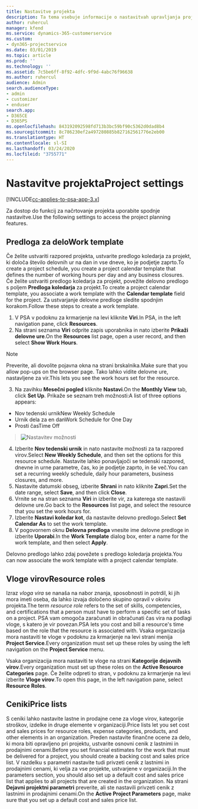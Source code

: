 ```yaml
---
title: Nastavitve projekta
description: Ta tema vsebuje informacije o nastavitvah upravljanja projektov.
author: ruhercul
manager: kfend
ms.service: dynamics-365-customerservice
ms.custom:
- dyn365-projectservice
ms.date: 03/01/2019
ms.topic: article
ms.prod: ''
ms.technology: ''
ms.assetid: 7c5be6ff-8f92-4dfc-9f9d-4abc76f96638
ms.author: ruhercul
audience: Admin
search.audienceType:
- admin
- customizer
- enduser
search.app:
- D365CE
- D365PS
ms.openlocfilehash: 843192092598fd713b3bc59bf90c5362d0dad8b4
ms.sourcegitcommit: 8c786230ef2a497280885b827162561776e2eb00
ms.translationtype: HT
ms.contentlocale: sl-SI
ms.lasthandoff: 03/24/2020
ms.locfileid: "3755771"
---
```

# <a name="project-settings"></a><span data-ttu-id="c562f-103">Nastavitve projekta</span><span class="sxs-lookup"><span data-stu-id="c562f-103">Project settings</span></span>

[!INCLUDE[cc-applies-to-psa-app-3.x](../includes/cc-applies-to-psa-app-3x.md)]

<span data-ttu-id="c562f-104">Za dostop do funkcij za načrtovanje projekta uporabite spodnje nastavitve.</span><span class="sxs-lookup"><span data-stu-id="c562f-104">Use the following settings to access the project planning features.</span></span>

## <a name="work-template"></a><span data-ttu-id="c562f-105">Predloga za delo</span><span class="sxs-lookup"><span data-stu-id="c562f-105">Work template</span></span>

<span data-ttu-id="c562f-106">Če želite ustvariti razpored projekta, ustvarite predlogo koledarja za projekt, ki določa število delovnih ur na dan in vse dneve, ko je podjetje zaprto.</span><span class="sxs-lookup"><span data-stu-id="c562f-106">To create a project schedule, you create a project calendar template that defines the number of working hours per day and any business closures.</span></span> <span data-ttu-id="c562f-107">Če želite ustvariti predlogo koledarja za projekt, povežite delovno predlogo s poljem **Predloga koledarja** za projekt.</span><span class="sxs-lookup"><span data-stu-id="c562f-107">To create a project calendar template, you associate a work template with the **Calendar template** field for the project.</span></span> <span data-ttu-id="c562f-108">Za ustvarjanje delovne predloge sledite spodnjim korakom.</span><span class="sxs-lookup"><span data-stu-id="c562f-108">Follow these steps to create a work template.</span></span>

1. <span data-ttu-id="c562f-109">V PSA v podoknu za krmarjenje na levi kliknite **Viri**.</span><span class="sxs-lookup"><span data-stu-id="c562f-109">In PSA, in the left navigation pane, click **Resources**.</span></span> 
2. <span data-ttu-id="c562f-110">Na strani seznama **Viri** odprite zapis uporabnika in nato izberite **Prikaži delovne ure**.</span><span class="sxs-lookup"><span data-stu-id="c562f-110">On the **Resources** list page, open a user record, and then select **Show Work Hours**.</span></span>

  > [!NOTE]
  > <span data-ttu-id="c562f-111">Preverite, ali dovolite pojavna okna na strani brskalnika.</span><span class="sxs-lookup"><span data-stu-id="c562f-111">Make sure that you allow pop-ups on the browser page.</span></span> <span data-ttu-id="c562f-112">Tako lahko vidite delovne ure, nastavljene za vir.</span><span class="sxs-lookup"><span data-stu-id="c562f-112">This lets you see the work hours set for the resource.</span></span>
  
3. <span data-ttu-id="c562f-113">Na zavihku **Mesečni pogled** kliknite **Nastavi**.</span><span class="sxs-lookup"><span data-stu-id="c562f-113">On the **Monthly View** tab, click **Set Up**.</span></span> <span data-ttu-id="c562f-114">Prikaže se seznam treh možnosti:</span><span class="sxs-lookup"><span data-stu-id="c562f-114">A list of three options appears:</span></span> 

  - <span data-ttu-id="c562f-115">Nov tedenski urnik</span><span class="sxs-lookup"><span data-stu-id="c562f-115">New Weekly Schedule</span></span>
  - <span data-ttu-id="c562f-116">Urnik dela za en dan</span><span class="sxs-lookup"><span data-stu-id="c562f-116">Work Schedule for One Day</span></span>
  - <span data-ttu-id="c562f-117">Prosti čas</span><span class="sxs-lookup"><span data-stu-id="c562f-117">Time Off</span></span>

> ![Nastavitev možnosti](media/project-13.png)

4. <span data-ttu-id="c562f-119">Izberite **Nov tedenski urnik** in nato nastavite možnosti za ta razpored virov.</span><span class="sxs-lookup"><span data-stu-id="c562f-119">Select **New Weekly Schedule**, and then set the options for this resource schedule.</span></span> <span data-ttu-id="c562f-120">Nastavite lahko ponavljajoči se tedenski razpored, dnevne in urne parametre, čas, ko je podjetje zaprto, in še več.</span><span class="sxs-lookup"><span data-stu-id="c562f-120">You can set a recurring weekly schedule, daily hour parameters, business closures, and more.</span></span>
5. <span data-ttu-id="c562f-121">Nastavite datumski obseg, izberite **Shrani** in nato kliknite **Zapri**.</span><span class="sxs-lookup"><span data-stu-id="c562f-121">Set the date range, select **Save**, and then click **Close**.</span></span> 
6. <span data-ttu-id="c562f-122">Vrnite se na stran seznama **Viri** in izberite vir, za katerega ste nastavili delovne ure.</span><span class="sxs-lookup"><span data-stu-id="c562f-122">Go back to the **Resources** list page, and select the resource that you set the work hours for.</span></span> 
7. <span data-ttu-id="c562f-123">Izberite **Nastavi koledar kot**, da nastavite delovno predlogo.</span><span class="sxs-lookup"><span data-stu-id="c562f-123">Select **Set Calendar As** to set the work template.</span></span> 
8. <span data-ttu-id="c562f-124">V pogovornem oknu **Delovna predloga** vnesite ime delovne predloge in izberite **Uporabi**.</span><span class="sxs-lookup"><span data-stu-id="c562f-124">In the **Work Template** dialog box, enter a name for the work template, and then select **Apply**.</span></span> 

<span data-ttu-id="c562f-125">Delovno predlogo lahko zdaj povežete s predlogo koledarja projekta.</span><span class="sxs-lookup"><span data-stu-id="c562f-125">You can now associate the work template with a project calendar template.</span></span>

## <a name="resource-roles"></a><span data-ttu-id="c562f-126">Vloge virov</span><span class="sxs-lookup"><span data-stu-id="c562f-126">Resource roles</span></span>

<span data-ttu-id="c562f-127">Izraz *vloga vira* se nanaša na nabor znanja, sposobnosti in potrdil, ki jih mora imeti oseba, da lahko izvaja določeno skupino opravil v okviru projekta.</span><span class="sxs-lookup"><span data-stu-id="c562f-127">The term *resource role* refers to the set of skills, competencies, and certifications that a person must have to perform a specific set of tasks on a project.</span></span> <span data-ttu-id="c562f-128">PSA vam omogoča zaračunati in obračunati čas vira na podlagi vloge, s katero je vir povezan.</span><span class="sxs-lookup"><span data-stu-id="c562f-128">PSA lets you cost and bill a resource's time based on the role that the resource is associated with.</span></span> <span data-ttu-id="c562f-129">Vsaka organizacija mora nastaviti te vloge v podoknu za krmarjenje na levi strani menija **Project Service**.</span><span class="sxs-lookup"><span data-stu-id="c562f-129">Every organization must set up these roles by using the left navigation on the **Project Service** menu.</span></span>

<span data-ttu-id="c562f-130">Vsaka organizacija mora nastaviti te vloge na strani **Kategorije dejavnih virov**.</span><span class="sxs-lookup"><span data-stu-id="c562f-130">Every organization must set up these roles on the **Active Resource Categories** page.</span></span> <span data-ttu-id="c562f-131">Če želite odpreti to stran, v podoknu za krmarjenje na levi izberite **Vloge virov**.</span><span class="sxs-lookup"><span data-stu-id="c562f-131">To open this page, in the left navigation pane, select **Resource Roles**.</span></span>

## <a name="price-lists"></a><span data-ttu-id="c562f-132">Ceniki</span><span class="sxs-lookup"><span data-stu-id="c562f-132">Price lists</span></span>

<span data-ttu-id="c562f-133">S ceniki lahko nastavite lastne in prodajne cene za vloge virov, kategorije stroškov, izdelke in druge elemente v organizaciji.</span><span class="sxs-lookup"><span data-stu-id="c562f-133">Price lists let you set cost and sales prices for resource roles, expense categories, products, and other elements in an organization.</span></span> <span data-ttu-id="c562f-134">Preden nastavite finančne ocene za delo, ki mora biti opravljeno pri projektu, ustvarite osnovni cenik z lastnimi in prodajnimi cenami.</span><span class="sxs-lookup"><span data-stu-id="c562f-134">Before you set financial estimates for the work that must be delivered for a project, you should create a backing cost and sales price list.</span></span> <span data-ttu-id="c562f-135">V razdelku s parametri nastavite tudi privzeti cenik z lastnimi in prodajnimi cenami, ki velja za vse projekte, ustvarjene v organizaciji.</span><span class="sxs-lookup"><span data-stu-id="c562f-135">In the parameters section, you should also set up a default cost and sales price list that applies to all projects that are created in the organization.</span></span> <span data-ttu-id="c562f-136">Na strani **Dejavni projektni parametri** preverite, ali ste nastavili privzeti cenik z lastnimi in prodajnimi cenami.</span><span class="sxs-lookup"><span data-stu-id="c562f-136">On the **Active Project Parameters** page, make sure that you set up a default cost and sales price list.</span></span>

